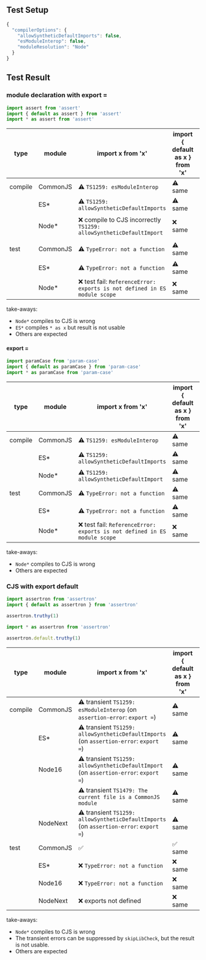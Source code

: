 ## Test Setup

```js
{
  "compilerOptions": {
    "allowSyntheticDefaultImports": false,
    "esModuleInterop": false,
    "moduleResolution": "Node"
  }
}
```

## Test Result

### module declaration with export =

```ts
import assert from 'assert'
import { default as assert } from 'assert'
import * as assert from 'assert'
```

| type    | module   | import x from 'x'                                                        | import { default as x } from 'x' | import * as x from 'x'       |
| ------- | -------- | ------------------------------------------------------------------------ | -------------------------------- | ---------------------------- |
| compile | CommonJS | ⚠️ `TS1259: esModuleInterop`                                              | ⚠️ same                           | ✅ compile success            |
|         | ES*      | ⚠️ `TS1259: allowSyntheticDefaultImports`                                 | ⚠️ same                           | ✅ compile success            |
|         | Node*    | ❌ compile to CJS incorrectly `TS1259: allowSyntheticDefaultImport`       | ❌ same                           | ❌ compile to CJS incorrectly |
| test    | CommonJS | ⚠️ `TypeError: not a function`                                            | ⚠️ same                           | ✔️ test success               |
|         | ES*      | ⚠️ `TypeError: not a function`                                            | ⚠️ same                           | ⚠️ same                       |
|         | Node*    | ❌ test fail: `ReferenceError: exports is not defined in ES module scope` | ❌ same                           | ❌ same                       |

take-aways:

- `Node*` compiles to CJS is wrong
- `ES*` compiles `* as x` but result is not usable
- Others are expected

#### export =

```ts
import paramCase from 'param-case'
import { default as paramCase } from 'param-case'
import * as paramCase from 'param-case'
```

| type    | module   | import x from 'x'                                                        | import { default as x } from 'x' | import * as x from 'x' |
| ------- | -------- | ------------------------------------------------------------------------ | -------------------------------- | ---------------------- |
| compile | CommonJS | ⚠️ `TS1259: esModuleInterop`                                              | ⚠️ same                           | ⚠️ same                 |
|         | ES*      | ⚠️ `TS1259: allowSyntheticDefaultImports`                                 | ⚠️ same                           | ⚠️ same                 |
|         | Node*    | ⚠️ `TS1259: allowSyntheticDefaultImport`                                  | ⚠️ same                           | ⚠️ same                 |
| test    | CommonJS | ⚠️ `TypeError: not a function`                                            | ⚠️ same                           | ⚠️ same                 |
|         | ES*      | ⚠️ `TypeError: not a function`                                            | ⚠️ same                           | ⚠️ same                 |
|         | Node*    | ❌ test fail: `ReferenceError: exports is not defined in ES module scope` | ❌ same                           | ❌ same                 |

take-aways:

- `Node*` compiles to CJS is wrong
- Others are expected

### CJS with export default

```ts
import assertron from 'assertron'
import { default as assertron } from 'assertron'

assertron.truthy(1)
```

```ts
import * as assertron from 'assertron'

assertron.default.truthy(1)
```

| type    | module   | import x from 'x'                                                                     | import { default as x } from 'x' | import * as x from 'x' |
| ------- | -------- | ------------------------------------------------------------------------------------- | -------------------------------- | ---------------------- |
| compile | CommonJS | ⚠️ transient `TS1259: esModuleInterop` (on `assertion-error`: `export =`)              | ⚠️ same                           | ⚠️ same                 |
|         | ES*      | ⚠️ transient `TS1259: allowSyntheticDefaultImports` (on `assertion-error`: `export =`) | ⚠️ same                           | ⚠️ same                 |
|         | Node16   | ⚠️ transient `TS1259: allowSyntheticDefaultImport`  (on `assertion-error`: `export =`) | ⚠️ same                           | ⚠️ same                 |
|         |          | ⚠️ transient `TS1479: The current file is a CommonJS module`                           | ⚠️ same                           | ⚠️ same                 |
|         | NodeNext | ⚠️ transient `TS1259: allowSyntheticDefaultImports` (on `assertion-error`: `export =`) | ⚠️ same                           | ⚠️ same                 |
| test    | CommonJS | ✅                                                                                     | ✅ same                           | ✅ same                 |
|         | ES*      | ❌ `TypeError: not a function`                                                         | ❌ same                           | ❌ same                 |
|         | Node16   | ❌ `TypeError: not a function`                                                         | ❌ same                           | ❌ same                 |
|         | NodeNext | ❌  exports not defined                                                                | ❌ same                           | ❌ same                 |

take-aways:

- `Node*` compiles to CJS is wrong
- The transient errors can be suppressed by `skipLibCheck`, but the result is not usable.
- Others are expected
